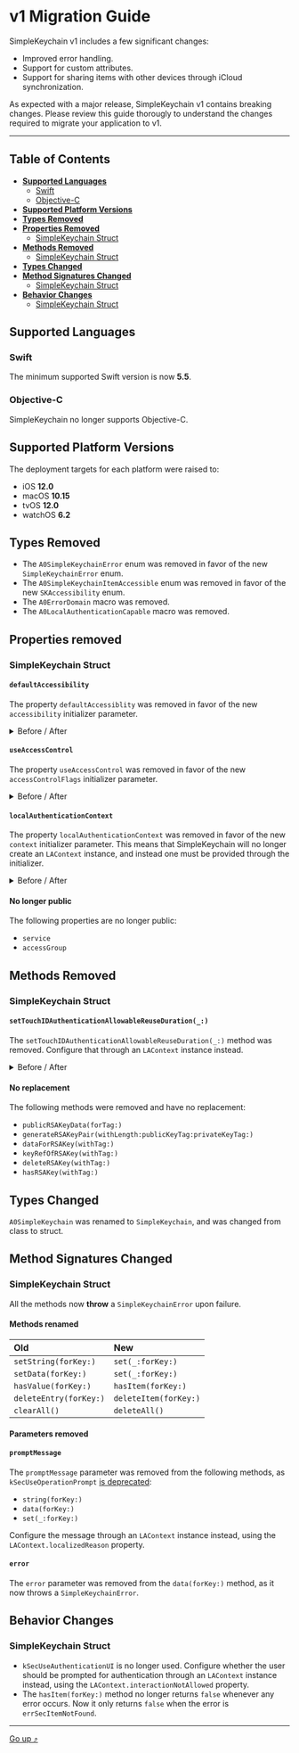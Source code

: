 # v1 Migration Guide

SimpleKeychain v1 includes a few significant changes:

- Improved error handling.
- Support for custom attributes.
- Support for sharing items with other devices through iCloud synchronization.

As expected with a major release, SimpleKeychain v1 contains breaking changes. Please review this guide thorougly to understand the changes required to migrate your application to v1.

---

## Table of Contents

- [**Supported Languages**](#supported-languages)
  + [Swift](#swift)
  + [Objective-C](#objective-c)
- [**Supported Platform Versions**](#supported-platform-versions)
- [**Types Removed**](#types-removed)
- [**Properties Removed**](#properties-removed)
  + [SimpleKeychain Struct](#simplekeychain-struct)
- [**Methods Removed**](#methods-removed)
  + [SimpleKeychain Struct](#simplekeychain-struct-1)
- [**Types Changed**](#types-changed)
- [**Method Signatures Changed**](#method-signatures-changed)
  + [SimpleKeychain Struct](#simplekeychain-struct-2)
- [**Behavior Changes**](#behavior-changes)
  + [SimpleKeychain Struct](#simplekeychain-struct-3)

## Supported Languages

### Swift

The minimum supported Swift version is now **5.5**.

### Objective-C

SimpleKeychain no longer supports Objective-C.

## Supported Platform Versions

The deployment targets for each platform were raised to:

- iOS **12.0**
- macOS **10.15**
- tvOS **12.0**
- watchOS **6.2**

## Types Removed

- The `A0SimpleKeychainError` enum was removed in favor of the new `SimpleKeychainError` enum.
- The `A0SimpleKeychainItemAccessible` enum was removed in favor of the new `SKAccessibility` enum.
- The `A0ErrorDomain` macro was removed.
- The `A0LocalAuthenticationCapable` macro was removed.

## Properties removed

### SimpleKeychain Struct

#### `defaultAccessibility`

The property `defaultAccessiblity` was removed in favor of the new `accessibility` initializer parameter.

<details>
  <summary>Before / After</summary>

```swift
// Before
let simpleKeychain = A0SimpleKeychain()
simpleKeychain.defaultAccessiblity = .whenPasscodeSetThisDeviceOnly

// After
let simpleKeychain = SimpleKeychain(accessibility: .whenPasscodeSetThisDeviceOnly)
```
</details>

#### `useAccessControl`

The property `useAccessControl` was removed in favor of the new `accessControlFlags` initializer parameter.

<details>
  <summary>Before / After</summary>

```swift
// Before
let simpleKeychain = A0SimpleKeychain()
simpleKeychain.useAccessControl = true

// After
let simpleKeychain = SimpleKeychain(accessControlFlags: .userPresence)
```
</details>

#### `localAuthenticationContext`

The property `localAuthenticationContext` was removed in favor of the new `context` initializer parameter. This means that SimpleKeychain will no longer create an `LAContext` instance, and instead one must be provided through the initializer.

<details>
  <summary>Before / After</summary>

```swift
// Before
let simpleKeychain = A0SimpleKeychain()
let context = simpleKeychain.localAuthenticationContext

// After
let context = LAContext()
let simpleKeychain = SimpleKeychain(context: context)
```
</details>

#### No longer public

The following properties are no longer public:

- `service`
- `accessGroup`

## Methods Removed

### SimpleKeychain Struct

#### `setTouchIDAuthenticationAllowableReuseDuration(_:)`

The `setTouchIDAuthenticationAllowableReuseDuration(_:)` method was removed. Configure that through an `LAContext` instance instead.

<details>
  <summary>Before / After</summary>

```swift
// Before
let simpleKeychain = A0SimpleKeychain()
simpleKeychain.setTouchIDAuthenticationAllowableReuseDuration(10)

// After
let context = LAContext()
context.touchIDAuthenticationAllowableReuseDuration = 10
let simpleKeychain = SimpleKeychain(context: context)
```
</details>

#### No replacement

The following methods were removed and have no replacement:

- `publicRSAKeyData(forTag:)`
- `generateRSAKeyPair(withLength:publicKeyTag:privateKeyTag:)`
- `dataForRSAKey(withTag:)`
- `keyRefOfRSAKey(withTag:)`
- `deleteRSAKey(withTag:)`
- `hasRSAKey(withTag:)`

## Types Changed

`A0SimpleKeychain` was renamed to `SimpleKeychain`, and was changed from class to struct.

## Method Signatures Changed

### SimpleKeychain Struct

All the methods now **throw** a `SimpleKeychainError` upon failure.

#### Methods renamed

| Old                    | New                   |
|:-----------------------|:----------------------|
| `setString(forKey:)`   | `set(_:forKey:)`      |
| `setData(forKey:)`     | `set(_:forKey:)`      |
| `hasValue(forKey:)`    | `hasItem(forKey:)`    |
| `deleteEntry(forKey:)` | `deleteItem(forKey:)` |
| `clearAll()`           | `deleteAll()`         |

#### Parameters removed

#### `promptMessage`

The `promptMessage` parameter was removed from the following methods, as `kSecUseOperationPrompt` [is deprecated](https://developer.apple.com/documentation/security/ksecuseoperationprompt):

- `string(forKey:)`
- `data(forKey:)`
- `set(_:forKey:)`

Configure the message through an `LAContext` instance instead, using the `LAContext.localizedReason` property.

#### `error`

The `error` parameter was removed from the `data(forKey:)` method, as it now throws a `SimpleKeychainError`. 

## Behavior Changes

### SimpleKeychain Struct

- `kSecUseAuthenticationUI` is no longer used. Configure whether the user should be prompted for authentication through an `LAContext` instance instead, using the `LAContext.interactionNotAllowed` property.
- The `hasItem(forKey:)` method no longer returns `false` whenever any error occurs. Now it only returns `false` when the error is `errSecItemNotFound`.

---

[Go up ⤴](#table-of-contents)
